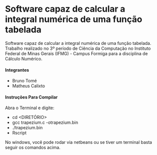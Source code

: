 # Software capaz de calcular a integral numérica de uma função tabelada

Software capaz de calcular a integral numérica de uma função tabelada. Trabalho realizado no 3º período de Ciência da Computação no Instituto Federal de Minas Gerais (IFMG) - Campus Formiga para a disciplina de Cálculo Numérico.


#### Integrantes
- Bruno Tomé
- Matheus Calixto

#### Instruções Para Compilar

Abra o Terminal e digite:

- cd <DIRETÓRIO>
- gcc trapezium.c -otrapezium.bin
- ./trapezium.bin <ARQUIVO ENTRADA.txt> <ARQUIVO SAIDA.r>
- Rscript <ARQUIVO SAIDA.r>

No windows, você pode rodar via netbeans ou se tiver um terminal basta seguir os comandos acima.
